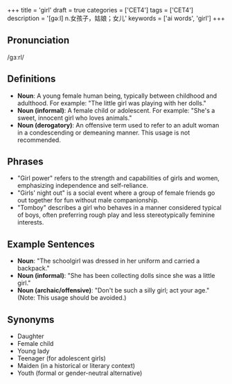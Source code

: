 +++
title = 'girl'
draft = true
categories = ['CET4']
tags = ['CET4']
description = '[gəːl] n.女孩子，姑娘；女儿'
keywords = ['ai words', 'girl']
+++

## Pronunciation
/ɡɜːrl/

## Definitions
- **Noun**: A young female human being, typically between childhood and adulthood. For example: "The little girl was playing with her dolls."
- **Noun (informal)**: A female child or adolescent. For example: "She's a sweet, innocent girl who loves animals."
- **Noun (derogatory)**: An offensive term used to refer to an adult woman in a condescending or demeaning manner. This usage is not recommended.

## Phrases
- "Girl power" refers to the strength and capabilities of girls and women, emphasizing independence and self-reliance.
- "Girls' night out" is a social event where a group of female friends go out together for fun without male companionship.
- "Tomboy" describes a girl who behaves in a manner considered typical of boys, often preferring rough play and less stereotypically feminine interests.

## Example Sentences
- **Noun**: "The schoolgirl was dressed in her uniform and carried a backpack."
- **Noun (informal)**: "She has been collecting dolls since she was a little girl."
- **Noun (archaic/offensive)**: "Don't be such a silly girl; act your age." (Note: This usage should be avoided.)

## Synonyms
- Daughter
- Female child
- Young lady
- Teenager (for adolescent girls)
- Maiden (in a historical or literary context)
- Youth (formal or gender-neutral alternative)

